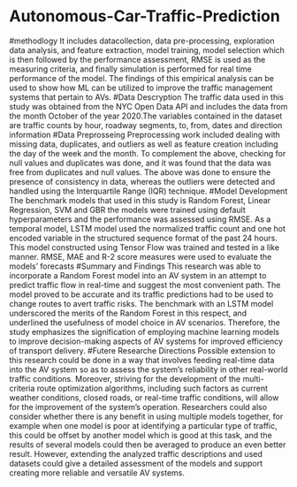 # Autonomous-Car-Traffic-Prediction
#methodlogy
It includes datacollection, data pre-processing, exploration data analysis, and feature extraction, model training, model selection which is then followed by the performance assessment, RMSE is used as the measuring criteria, and finally simulation is performed for real time performance of the model. The findings of this empirical analysis can be used to show how ML can be utilized to improve the traffic management systems that pertain to AVs.
#Data Descryption
The traffic data used in this study was obtained from the NYC Open Data API and includes the data from the month October of the year 2020.The variables contained in the dataset are traffic counts by hour, roadway segments, to, from, dates and direction information 
#Data Preprosseing
 Preprocessing work included dealing with missing data, duplicates, and outliers as well as feature creation including the day of the week and the month. To complement the above, checking for null values and duplicates was done, and it was found that the data was free from duplicates and null values. The above was done to ensure the presence of consistency in data, whereas the outliers were detected and handled using the Interquartile Range (IQR) technique. 
 #Model Development
 The benchmark models that used in this study is Random Forest, Linear Regression, SVM and GBR the models were trained using default hyperparameters and the performance was assessed using RMSE. As a temporal model, LSTM model used the normalized traffic count and one hot encoded variable in the structured sequence format of the past 24 hours. This model constructed using Tensor Flow   was trained and tested in a like manner. RMSE, MAE and R-2 score measures were used to evaluate the models’ forecasts 
 #Summary and Findings
 This research was able to incorporate a Random Forest model into an AV system in an attempt to predict traffic flow in real-time and suggest the most convenient path. The model proved to be accurate and its traffic predictions had to be used to change routes to avert traffic risks. The benchmark with an LSTM model underscored the merits of the Random Forest in this respect, and underlined the usefulness of model choice in AV scenarios. Therefore, the study emphasizes the signification of employing machine learning models to improve decision-making aspects of AV systems for improved efficiency of transport delivery.
 #Futere Researche Directions
 Possible extension to this research could be done in a way that involves feeding real-time data into the AV system so as to assess the system’s reliability in other real-world traffic conditions. Moreover, striving for the development of the multi-criteria route optimization algorithms, including such factors as current weather conditions, closed roads, or real-time traffic conditions, will allow for the improvement of the system’s operation. Researchers could also consider whether there is any benefit in using multiple models together, for example when one model is poor at identifying a particular type of traffic, this could be offset by another model which is good at this task, and the results of several models could then be averaged to produce an even better result. However, extending the analyzed traffic descriptions and used datasets could give a detailed assessment of the models and support creating more reliable and versatile AV systems.
 
 
